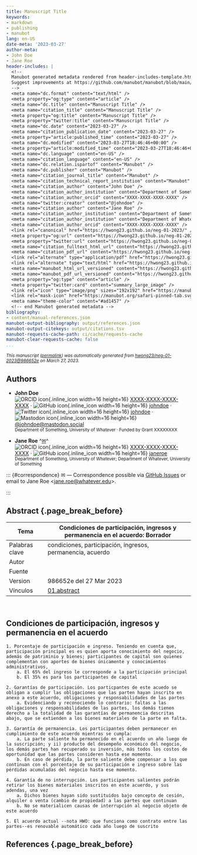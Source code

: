 ```yaml
---
title: Manuscript Title
keywords:
- markdown
- publishing
- manubot
lang: en-US
date-meta: '2023-03-27'
author-meta:
- John Doe
- Jane Roe
header-includes: |
  <!--
  Manubot generated metadata rendered from header-includes-template.html.
  Suggest improvements at https://github.com/manubot/manubot/blob/main/manubot/process/header-includes-template.html
  -->
  <meta name="dc.format" content="text/html" />
  <meta property="og:type" content="article" />
  <meta name="dc.title" content="Manuscript Title" />
  <meta name="citation_title" content="Manuscript Title" />
  <meta property="og:title" content="Manuscript Title" />
  <meta property="twitter:title" content="Manuscript Title" />
  <meta name="dc.date" content="2023-03-27" />
  <meta name="citation_publication_date" content="2023-03-27" />
  <meta property="article:published_time" content="2023-03-27" />
  <meta name="dc.modified" content="2023-03-27T18:46:46+00:00" />
  <meta property="article:modified_time" content="2023-03-27T18:46:46+00:00" />
  <meta name="dc.language" content="en-US" />
  <meta name="citation_language" content="en-US" />
  <meta name="dc.relation.ispartof" content="Manubot" />
  <meta name="dc.publisher" content="Manubot" />
  <meta name="citation_journal_title" content="Manubot" />
  <meta name="citation_technical_report_institution" content="Manubot" />
  <meta name="citation_author" content="John Doe" />
  <meta name="citation_author_institution" content="Department of Something, University of Whatever" />
  <meta name="citation_author_orcid" content="XXXX-XXXX-XXXX-XXXX" />
  <meta name="twitter:creator" content="@johndoe" />
  <meta name="citation_author" content="Jane Roe" />
  <meta name="citation_author_institution" content="Department of Something, University of Whatever" />
  <meta name="citation_author_institution" content="Department of Whatever, University of Something" />
  <meta name="citation_author_orcid" content="XXXX-XXXX-XXXX-XXXX" />
  <link rel="canonical" href="https://hwong23.github.io/neg-01-2023/" />
  <meta property="og:url" content="https://hwong23.github.io/neg-01-2023/" />
  <meta property="twitter:url" content="https://hwong23.github.io/neg-01-2023/" />
  <meta name="citation_fulltext_html_url" content="https://hwong23.github.io/neg-01-2023/" />
  <meta name="citation_pdf_url" content="https://hwong23.github.io/neg-01-2023/manuscript.pdf" />
  <link rel="alternate" type="application/pdf" href="https://hwong23.github.io/neg-01-2023/manuscript.pdf" />
  <link rel="alternate" type="text/html" href="https://hwong23.github.io/neg-01-2023/v/986652eff466973d70cac000d27465acb841bd58/" />
  <meta name="manubot_html_url_versioned" content="https://hwong23.github.io/neg-01-2023/v/986652eff466973d70cac000d27465acb841bd58/" />
  <meta name="manubot_pdf_url_versioned" content="https://hwong23.github.io/neg-01-2023/v/986652eff466973d70cac000d27465acb841bd58/manuscript.pdf" />
  <meta property="og:type" content="article" />
  <meta property="twitter:card" content="summary_large_image" />
  <link rel="icon" type="image/png" sizes="192x192" href="https://manubot.org/favicon-192x192.png" />
  <link rel="mask-icon" href="https://manubot.org/safari-pinned-tab.svg" color="#ad1457" />
  <meta name="theme-color" content="#ad1457" />
  <!-- end Manubot generated metadata -->
bibliography:
- content/manual-references.json
manubot-output-bibliography: output/references.json
manubot-output-citekeys: output/citations.tsv
manubot-requests-cache-path: ci/cache/requests-cache
manubot-clear-requests-cache: false
...
```







<small><em>
This manuscript
([permalink](https://hwong23.github.io/neg-01-2023/v/986652eff466973d70cac000d27465acb841bd58/))
was automatically generated
from [hwong23/neg-01-2023@986652e](https://github.com/hwong23/neg-01-2023/tree/986652eff466973d70cac000d27465acb841bd58)
on March 27, 2023.
</em></small>



## Authors



+ **John Doe**
  <br>
    ![ORCID icon](images/orcid.svg){.inline_icon width=16 height=16}
    [XXXX-XXXX-XXXX-XXXX](https://orcid.org/XXXX-XXXX-XXXX-XXXX)
    · ![GitHub icon](images/github.svg){.inline_icon width=16 height=16}
    [johndoe](https://github.com/johndoe)
    · ![Twitter icon](images/twitter.svg){.inline_icon width=16 height=16}
    [johndoe](https://twitter.com/johndoe)
    · ![Mastodon icon](images/mastodon.svg){.inline_icon width=16 height=16}
    [\@johndoe@mastodon.social](https://mastodon.social/@johndoe)
    <br>
  <small>
     Department of Something, University of Whatever
     · Funded by Grant XXXXXXXX
  </small>

+ **Jane Roe**
  ^[✉](#correspondence)^<br>
    ![ORCID icon](images/orcid.svg){.inline_icon width=16 height=16}
    [XXXX-XXXX-XXXX-XXXX](https://orcid.org/XXXX-XXXX-XXXX-XXXX)
    · ![GitHub icon](images/github.svg){.inline_icon width=16 height=16}
    [janeroe](https://github.com/janeroe)
    <br>
  <small>
     Department of Something, University of Whatever; Department of Whatever, University of Something
  </small>


::: {#correspondence}
✉ — Correspondence possible via [GitHub Issues](https://github.com/hwong23/neg-01-2023/issues)
or email to
Jane Roe \<jane.roe@whatever.edu\>.


:::


## Abstract {.page_break_before}




|Tema            |Condiciones de participación, ingresos y permanencia en el acuerdo: **Borrador**|
|----------------|---------------------------------------------------|
|Palabras clave  |condiciones, participación, ingresos, permanencia, acuerdo |
|Autor           |                                                   |
|Fuente          |                                                   |
|Version|986652e del 27 Mar 2023                              |
|Vínculos|[01.abstract](01.abstract.md)                              |

<br>

## Condiciones de participación, ingresos y permanencia en el acuerdo 


	1. Porcentaje de participación e ingreso. Teniendo en cuenta que, participación principal es es quien aporta conocimiento del negocio, además de patriminio y bienes; participantes de capital son quienes complementan con aportes de bienes únicamente y conocimientos administrativos,
		a. El 65% del ingreso le corresponde a la participación principal
		b. El 35% es para los participantes de capital
		
	2. Garantías de participación. Los particpantes de este acuedo se obligan a cumplir las obligaciones que las parten hayan inscrito en anexo a este acuerdo, obligaciones y responsabilidades de las partes
		a. Evidenciando y reconociendo lo contrario: faltas a las obligaciones y responsabilidades de las partes, los demás tienen derecho a la totalidad de las garantías de permanencia descritas abajo, que se extienden a los bienes materiales de la parte en falta.
	
	3. Garantía de permanencia. Los participantes deben permanecer en cumplimiento de este acuerdo mientras se cumpla:
		a. La parte saliente ha permanecido en el acuerdo un año luego de la suscripción; y ii) producto del desempeño económico del negocio, los demás partes han recuperado su inversión, más todos los costos de oportunidad que las partes consideren hasta ese momento.
		b. En caso de pérdida, la parte saliente debe compensar a los que continuan con el porcentaje de su participación e ingreso sobre las pérdidas acumuladas del negocio hasta ese momento.
		
	4. Garantía de no interrupción. Los participantes salientes podrán retirar los bienes materiales inscritos en este acuerdo, y sus adendas, una vez 
		a. Dichos bienes hayan sido sustituidos bajo concepto de cesión, alquiler o venta (cambio de propiedad) a las partes que continuan
		b. No se materialicen causas de interrupción al negocio objeto de este acuerdo
		
	5. El acuerdo actual --nota HWO: que funciona como contrato entre las partes--es renovable automático cada año luego de suscrito
	



## References {.page_break_before}

<!-- Explicitly insert bibliography here -->
<div id="refs"></div>

